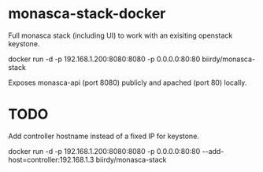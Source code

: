 # monasca-stack-docker
Full monasca stack (including UI) to work with an exisiting openstack keystone.

docker run -d -p 192.168.1.200:8080:8080 -p 0.0.0.0:80:80 biirdy/monasca-stack 

Exposes monasca-api (port 8080) publicly and apached (port 80) locally.

# TODO 
Add controller hostname instead of a fixed IP for keystone. 

docker run -d -p 192.168.1.200:8080:8080 -p 0.0.0.0:80:80 --add-host=controller:192.168.1.3 biirdy/monasca-stack 
